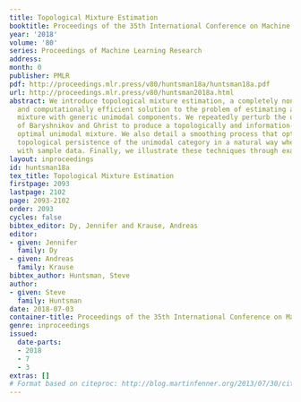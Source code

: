 ```yaml
---
title: Topological Mixture Estimation
booktitle: Proceedings of the 35th International Conference on Machine Learning
year: '2018'
volume: '80'
series: Proceedings of Machine Learning Research
address: 
month: 0
publisher: PMLR
pdf: http://proceedings.mlr.press/v80/huntsman18a/huntsman18a.pdf
url: http://proceedings.mlr.press/v80/huntsman2018a.html
abstract: We introduce topological mixture estimation, a completely nonparametric
  and computationally efficient solution to the problem of estimating a one-dimensional
  mixture with generic unimodal components. We repeatedly perturb the unimodal decomposition
  of Baryshnikov and Ghrist to produce a topologically and information-theoretically
  optimal unimodal mixture. We also detail a smoothing process that optimally exploits
  topological persistence of the unimodal category in a natural way when working directly
  with sample data. Finally, we illustrate these techniques through examples.
layout: inproceedings
id: huntsman18a
tex_title: Topological Mixture Estimation
firstpage: 2093
lastpage: 2102
page: 2093-2102
order: 2093
cycles: false
bibtex_editor: Dy, Jennifer and Krause, Andreas
editor:
- given: Jennifer
  family: Dy
- given: Andreas
  family: Krause
bibtex_author: Huntsman, Steve
author:
- given: Steve
  family: Huntsman
date: 2018-07-03
container-title: Proceedings of the 35th International Conference on Machine Learning
genre: inproceedings
issued:
  date-parts:
  - 2018
  - 7
  - 3
extras: []
# Format based on citeproc: http://blog.martinfenner.org/2013/07/30/citeproc-yaml-for-bibliographies/
---
```

